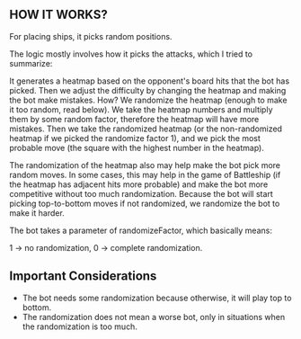 ## HOW IT WORKS?

For placing ships, it picks random positions.

The logic mostly involves how it picks the attacks, which I tried to summarize:

It generates a heatmap based on the opponent's board hits that the bot has picked. Then we adjust the difficulty by changing the heatmap and making the bot make mistakes. How? We randomize the heatmap (enough to make it too random, read below). We take the heatmap numbers and multiply them by some random factor, therefore the heatmap will have more mistakes. Then we take the randomized heatmap (or the non-randomized heatmap if we picked the randomize factor 1), and we pick the most probable move (the square with the highest number in the heatmap).

The randomization of the heatmap also may help make the bot pick more random moves. In some cases, this may help in the game of Battleship (if the heatmap has adjacent hits more probable) and make the bot more competitive without too much randomization. Because the bot will start picking top-to-bottom moves if not randomized, we randomize the bot to make it harder.

The bot takes a parameter of randomizeFactor, which basically means:

1 -> no randomization,
0 -> complete randomization.

## Important Considerations

* The bot needs some randomization because otherwise, it will play top to bottom.
*  The randomization does not mean a worse bot, only in situations when the randomization is too much.
